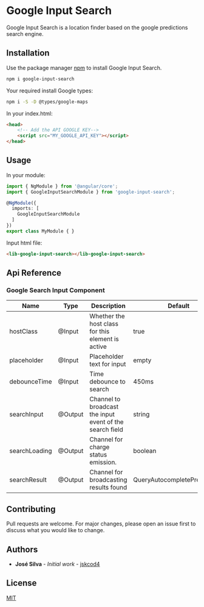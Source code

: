 # Google Input Search

Google Input Search is a location finder based on the google predictions search engine.

## Installation

Use the package manager [npm](https://www.npmjs.com/) to install Google Input Search.

```bash
npm i google-input-search
```

Your required install Google types:

```bash
npm i -S -D @types/google-maps
```

In your index.html:

```html
<head>
    <!-- Add the API GOOGLE KEY-->
    <script src="MY_GOOGLE_API_KEY"></script>
</head>
```

## Usage

In your module:
```ts
import { NgModule } from '@angular/core';
import { GoogleInputSearchModule } from 'google-input-search';

@NgModule({
  imports: [
    GoogleInputSearchModule
  ]
})
export class MyModule { }
```

Input html file: 

```html
<lib-google-input-search></lib-google-input-search>
```

## Api Reference

### Google Search Input Component 

| Name                   | Type    | Description                                                                   |Default|
|------------------------|---------|-------------------------------------------------------------------------------|-------|
| hostClass              | @Input  | Whether the host class for this element is active                             | true                             |
| placeholder            | @Input  | Placeholder text for input                                                    | empty                            |
| debounceTime           | @Input  | Time debounce to search                                                       | 450ms                            |
| searchInput            | @Output | Channel to broadcast the input event of the search field                      | string                           |
| searchLoading          | @Output | Channel for charge status emission.                                           | boolean                          |
| searchResult           | @Output | Channel for broadcasting results found                                        | QueryAutocompletePrediction[]    |

## Contributing
Pull requests are welcome. For major changes, please open an issue first to discuss what you would like to change.

## Authors

* **José Silva** - *Initial work* - [jskcod4](https://github.com/joserozsil)

## License
[MIT](https://choosealicense.com/licenses/mit/)
